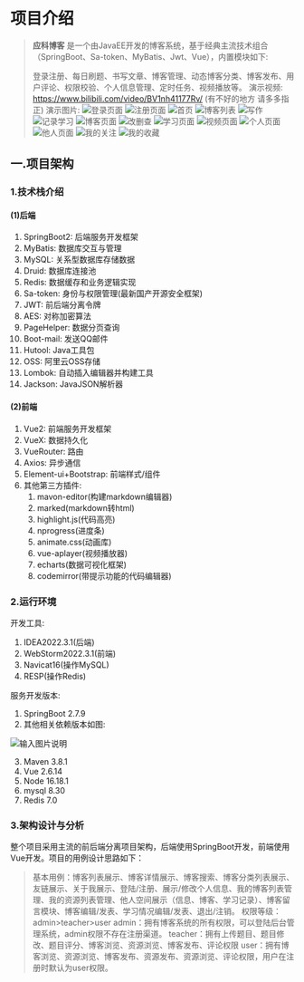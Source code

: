 # 项目介绍

> **应科博客** 是一个由JavaEE开发的博客系统，基于经典主流技术组合（SpringBoot、Sa-token、MyBatis、Jwt、Vue），内置模块如下:
>
> 登录注册、每日刷题、书写文章、博客管理、动态博客分类、博客发布、用户评论、权限校验、个人信息管理、定时任务、视频播放等。
演示视频: https://www.bilibili.com/video/BV1nh41177Rv/ (有不好的地方 请多多指正)
演示图片:
![登录页面](doc/image/63.%E7%99%BB%E5%BD%95%E9%A1%B5%E9%9D%A2.png)
![注册页面](doc/image/64.%E6%B3%A8%E5%86%8C%E9%A1%B5%E9%9D%A2.png)
![首页](doc/image/57.%E9%A6%96%E9%A1%B5.png)
![博客列表](doc/image/58.%E5%8D%9A%E5%AE%A2%E9%A1%B5%E9%9D%A2.png)
![写作](doc/image/04.%E5%86%99%E4%BD%9Cmarkdown%E5%AE%9E%E6%97%B6%E9%A2%84%E8%A7%88.png)
![记录学习](doc/image/02.%E8%AE%B0%E5%BD%95%E5%AD%A6%E4%B9%A0.png)
![博客页面](doc/image/02.%E8%AE%B0%E5%BD%95%E5%AD%A6%E4%B9%A0.png)
![改删查](doc/image/15.%E5%8D%9A%E5%AE%A2%E7%9A%84%E5%88%A0%E6%94%B9%E6%9F%A5.png)
![学习页面](doc/image/62.%E7%AE%A1%E7%90%86%E5%AD%A6%E4%B9%A0%E9%A1%B5%E9%9D%A2.png)
![视频页面](doc/image/59.%E8%A7%86%E9%A2%91%E9%A1%B5%E9%9D%A2.png)
![个人页面](doc/image/18.%E4%B8%AA%E4%BA%BA%E9%A1%B5%E9%9D%A2%E5%B1%95%E7%A4%BA.png)
![他人页面](doc/image/19.%E4%BB%96%E4%BA%BA%E9%A1%B5%E9%9D%A2%E5%B1%95%E7%A4%BA.png)
![我的关注](doc/image/60.%E6%88%91%E7%9A%84%E5%85%B3%E6%B3%A8.png)
![我的收藏](doc/image/61.%E6%88%91%E7%9A%84%E6%94%B6%E8%97%8F.png)



## 一.项目架构

### 1.技术栈介绍

#### (1)后端

1. SpringBoot2: 后端服务开发框架
2. MyBatis: 数据库交互与管理
3. MySQL: 关系型数据库存储数据
4. Druid: 数据库连接池
5. Redis: 数据缓存和业务逻辑实现
6. Sa-token: 身份与权限管理(最新国产开源安全框架)
7. JWT: 前后端分离令牌
9. AES: 对称加密算法
10. PageHelper: 数据分页查询
11. Boot-mail: 发送QQ邮件
12. Hutool: Java工具包
13. OSS: 阿里云OSS存储
14. Lombok: 自动插入编辑器并构建工具
15. Jackson: JavaJSON解析器

#### (2)前端

1. Vue2: 前端服务开发框架
2. VueX: 数据持久化
3. VueRouter: 路由
4. Axios: 异步通信
5. Element-ui+Bootstrap: 前端样式/组件
6. 其他第三方插件: 
   1. mavon-editor(构建markdown编辑器)
   2. marked(markdown转html)
   3. highlight.js(代码高亮)
   4. nprogress(进度条)
   5. animate.css(动画库)
   6. vue-aplayer(视频播放器)
   7. echarts(数据可视化框架)
   8. codemirror(带提示功能的代码编辑器)

### 2.运行环境

开发工具:

1. IDEA2022.3.1(后端)
2. WebStorm2022.3.1(前端)
3. Navicat16(操作MySQL)
4. RESP(操作Redis)


服务开发版本:

1. SpringBoot 2.7.9
1. 其他相关依赖版本如图:

![输入图片说明](doc/image/03.%E5%90%8E%E7%AB%AF%E4%BE%9D%E8%B5%96.png)

3. Maven 3.8.1
4. Vue 2.6.14
5. Node 16.18.1
6. mysql 8.30
7. Redis 7.0



### 3.架构设计与分析

整个项目采用主流的前后端分离项目架构，后端使用SpringBoot开发，前端使用Vue开发。项目的用例设计思路如下：

> 基本用例：博客列表展示、博客详情展示、博客搜索、博客分类列表展示、友链展示、关于我展示、登陆/注册、展示/修改个人信息、我的博客列表管理、我的资源列表管理、他人空间展示（信息、博客、学习记录）、博客留言模块、博客编辑/发表、学习情况编辑/发表、退出/注销。
> 权限等级：admin>teacher>user
> admin：拥有博客系统的所有权限，可以登陆后台管理系统，admin权限不存在注册渠道。
> teacher：拥有上传题目、题目修改、题目评分、博客浏览、资源浏览、博客发布、评论权限
> user：拥有博客浏览、资源浏览、博客发布、资源发布、资源浏览、评论权限，用户在注册时默认为user权限。